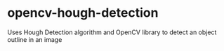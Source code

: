 # opencv-hough-detection

Uses Hough Detection algorithm and OpenCV library to detect an object outline in an image
